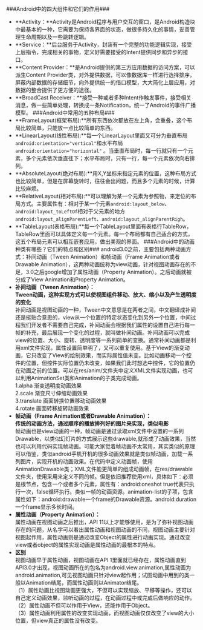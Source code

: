 ###Android中的四大组件和它们的作用###
- **Activity：**Activity是Android程序与用户交互的窗口，是Android构造块中最基本的一种，它需要为保持各界面的状态，做很多持久化的事情，妥善管理生命周期以及一些跳转逻辑。
- **Service：**后台服务于Activity，封装有一个完整的功能逻辑实现，接受上层指令，完成相关的事物，定义好需要接受的Intent提供同步和异步的接口。
- **Content Provider：**是Android提供的第三方应用数据的访问方案，可以派生Content Provider类，对外提供数据，可以像数据库一样进行选择排序，屏蔽内部数据的存储细节，向外提供统一的借口模型，大大简化上层应用，对数据的整合提供了更方便的途径。
- **BroadCast Receiver：**接受一种或者多种Intent作触发事件，接受相关消息，做一些简单处理，转换成一条Notification，统一了Android的事件广播模型。
###Android中常用的五种布局###
- **FrameLayout(框架布局):**所有东西依次都放在左上角，会重叠，这个布局比较简单，只能放一点比较简单的东西。
- **LinearLayout(线性布局):**每一个LinearLayout里面又可分为垂直布局`android:orientation="vertical"`和水平布局`android:orientation="horizontal"` 。当垂直布局时，每一行就只有一个元素，多个元素依次垂直往下；水平布局时，只有一行，每一个元素依次向右排列。
- **AbsoluteLayout(绝对布局):**用X,Y坐标来指定元素的位置，这种布局方式也比较简单，但是在屏幕旋转时，往往会出问题，而且多个元素的时候，计算比较麻烦。
- **RelativeLayout(相对布局):**可以理解为某一个元素为参照物，来定位的布局方式。主要属性有：相对于某一个元素`android:layout_below`、`android:layout_toLeftOf`相对于父元素的地方`android:layout_alignParentLeft`、`android:layout_alignParentRigh`。
- **TableLayout(表格布局):**每一个TableLayout里面有表格行TableRow，TableRow里面可以具体定义每一个元素。每一个布局都有自己适合的方式，这五个布局元素可以相互嵌套应用，做出美观的界面。
###Android中的动画种类有哪些？它们的特点和区别###
 android3.0之前，主要包括两种动画方式：补间动画（Tween Animation）和帧动画（Frame Animation或者Drawable Animation），这两种动画统称为view动画，针对视图动画存在的不足，3.0之后google增加了属性动画（Property Animation）。之后动画就被分成了View Animation和Property Animation。  
- **补间动画（Tween Animation）：**  
**Tween动画，这种实现方式可以使视图组件移动、放大、缩小以及产生透明度的变化**  
补间动画是视图动画的一种，Tween中文意思是在两者之间，中文翻译成补间还是挺贴合意思的，view从一个位置的特定状态变化到另外一个位置，中间过程我们开发者不需要自己完成，补间动画会根据我们属性的设置自己进行每一帧的补充，最后展现一个变化的过程，就叫做补间动画。补间动画可以完成view的位置、大小、旋转、透明度等一系列简单的变换。通常补间动画都是利用xml文件实现，属性设置简单明了，又可以重复使用。基于View的渐变动画，它只改变了View的绘制效果，而实际属性值未变。比如动画移动一个控件的位置，但控件实际位置仍未改变，如果我们此时想选中控件，它的位置仍在动画之前的位置。可以在res/anim/文件夹中定义XML文件实现动画，也可以利用AnimationSet类和Animation的子类完成动画。  
1.alpha  渐变透明度动画效果  
2.scale  渐变尺寸伸缩动画效果  
3.translate 画面转换位置移动动画效果  
4.rotate  画面转移旋转动画效果  
- **帧动画（Frame Animation或者Drawable Animation）：**  
**传统的动画方法，通过顺序的播放排列好的图片来实现，类似电影**  
帧动画也是view动画的一种，帧动画是通过读取xml文件中设置的一系列Drawable，以类似幻灯片的方式展示这些drawable,就形成了动画效果，当然也可以利用代码实现帧动画。可能大家觉着帧动画不太常用，其实类似的原理可以借鉴，类似android手机开机的很多动画效果就是类似帧动画，加载一系列图片，实现开机的动画效果。在代码中定义动画帧，使用AnimationDrawable类；XML文件能更简单的组成动画帧，在res/drawable文件夹，使用<animation-list>采用<item>来定义不同的帧。但是依旧推荐使用xml，具体如下：<animation-list>必须是根节点，包含一个或者多个<item>元素，属性有：android:oneshot true代表只执行一次，false循环执行。<item>类似一帧的动画资源。<item>animation-list的子项，包含属性如下：android:drawable一个frame的Drawable资源。android:duration一个frame显示多长时间。  
- **属性动画（Property Animation）：**  
属性动画在视图动画之后推出，API 11以上才能够使用，是为了弥补视图动画存在的问题，从名字可以看出属性动画和视图动画的不同，视图动画主要针对视图起作用，属性动画则是通过改变Object的属性进行动画实现。通过改变view或者object的属性实现动画是属性动画的最根本的特点。  
- **区别**  
视图动画早于属性动画，视图动画在API 1里面就已经存在，属性动画直到API3.0才出现，视图动画所在的包名为android.view.animation,属性动画为android.animation,可见视图动画只针对view起作用；试图动画中用到的类一般以Animation结尾，而属性动画则以Animator结尾。  
（1）属性动画比视图动画更强大，不但可以实现缩放、平移等操作，还可以自己定义动画效果，监听动画的过程，在动画过程中或完成后做响应的动作。  
（2）属性动画不但可以作用于View，还能作用于Object。  
（3）属性动画利用属性的改变实现动画，而视图动画仅仅改变了view的大小位置，但view真正的属性没有改变。
